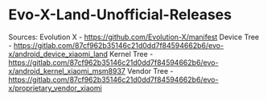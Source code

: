 # Evo-X-Land-Unofficial-Releases

Sources: 
  Evolution X - https://github.com/Evolution-X/manifest
  Device Tree - https://gitlab.com/87cf962b35146c21d0dd7f84594662b6/evo-x/android_device_xiaomi_land
  Kernel Tree - https://gitlab.com/87cf962b35146c21d0dd7f84594662b6/evo-x/android_kernel_xiaomi_msm8937
  Vendor Tree - https://gitlab.com/87cf962b35146c21d0dd7f84594662b6/evo-x/proprietary_vendor_xiaomi
